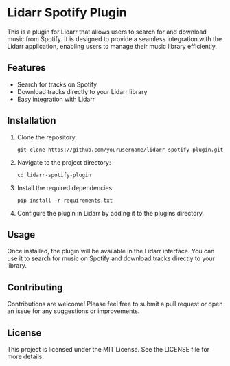 # Lidarr Spotify Plugin

This is a plugin for Lidarr that allows users to search for and download music from Spotify. It is designed to provide a seamless integration with the Lidarr application, enabling users to manage their music library efficiently.

## Features

- Search for tracks on Spotify
- Download tracks directly to your Lidarr library
- Easy integration with Lidarr

## Installation

1. Clone the repository:
   ```
   git clone https://github.com/yourusername/lidarr-spotify-plugin.git
   ```

2. Navigate to the project directory:
   ```
   cd lidarr-spotify-plugin
   ```

3. Install the required dependencies:
   ```
   pip install -r requirements.txt
   ```

4. Configure the plugin in Lidarr by adding it to the plugins directory.

## Usage

Once installed, the plugin will be available in the Lidarr interface. You can use it to search for music on Spotify and download tracks directly to your library.

## Contributing

Contributions are welcome! Please feel free to submit a pull request or open an issue for any suggestions or improvements.

## License

This project is licensed under the MIT License. See the LICENSE file for more details.